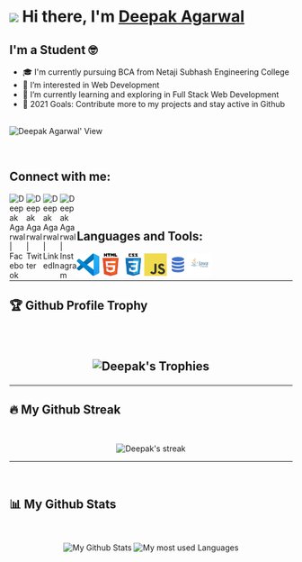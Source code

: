 # <img src="https://github.com/TheDudeThatCode/TheDudeThatCode/blob/master/Assets/Hi.gif" width="40px"> Hi there, I'm [Deepak Agarwal]

## I'm a Student 🤓

- 🎓 I'm currently pursuing BCA from Netaji Subhash Engineering College
- 👀 I’m interested in Web Development
- 🌱 I’m currently learning and exploring in Full Stack Web Development
- 🥅 2021 Goals: Contribute more to my projects and stay active in Github
<br /><br />
<p align="left"> <img src="https://komarev.com/ghpvc/?username=deepaksanwaria&label=Viewrs&color=0e75b6&style=flat" alt="Deepak Agarwal' View" /> </p>
<br />

## Connect with me:

[<img align="left" alt="Deepak Agarwal | Facebook" width="30px" src="https://cdn.jsdelivr.net/npm/simple-icons@v5/icons/facebook.svg" />][facebook]
[<img align="left" alt=" Deepak Agarwal | Twitter" width="30px" src="https://cdn.jsdelivr.net/npm/simple-icons@v5/icons/twitter.svg" />][twitter]
[<img align="left" alt="Deepak Agarwal| LinkedIn" width="30px" src="https://cdn.jsdelivr.net/npm/simple-icons@v5/icons/linkedin.svg" />][linkedin]
[<img align="left" alt="Deepak Agarwal| Instagram" width="30px" src="https://cdn.jsdelivr.net/npm/simple-icons@v5/icons/instagram.svg" />][instagram]


<br />
<br />

## Languages and Tools:

<img align="left" alt="Visual Studio Code" width="40px" src="https://raw.githubusercontent.com/github/explore/80688e429a7d4ef2fca1e82350fe8e3517d3494d/topics/visual-studio-code/visual-studio-code.png" />
<img align="left" alt="HTML5" width="40px" src="https://raw.githubusercontent.com/github/explore/80688e429a7d4ef2fca1e82350fe8e3517d3494d/topics/html/html.png" />
<img align="left" alt="CSS3" width="40px" src="https://raw.githubusercontent.com/github/explore/80688e429a7d4ef2fca1e82350fe8e3517d3494d/topics/css/css.png" />
<img align="left" alt="JavaScript" width="40px" src="https://raw.githubusercontent.com/github/explore/80688e429a7d4ef2fca1e82350fe8e3517d3494d/topics/javascript/javascript.png" />
<img align="left" alt="SQL" width="40px" src="https://raw.githubusercontent.com/github/explore/80688e429a7d4ef2fca1e82350fe8e3517d3494d/topics/sql/sql.png" />
<img align="left" alt="JAVA" width="40px" src="https://raw.githubusercontent.com/github/explore/80688e429a7d4ef2fca1e82350fe8e3517d3494d/topics/java/java.png" />

<br />
<br />

---



<h2>🏆 Github Profile Trophy<h2>
<br />
<p align="center">
     <img title="My Github Trophies" alt="Deepak's Trophies" src="https://github-profile-trophy.vercel.app/?username=deepaksanwaria&title=Commit,Repositories&theme=darkhub&margin-w=15&no-frame=true"/>
     <br />
     
</p>

---

    
## 🔥 My Github Streak
<br />
<p align="center">
    <img title="My Github Streak Check" alt="Deepak's streak" src="https://github-readme-streak-stats.herokuapp.com/?user=deepaksanwaria&theme=black-ice&hide_border=true&stroke=0000&background=060A0C0"/>
    <br/>
</p>

---
<br />

 ## 📊 My Github Stats
<br/>
<p align="center">
    <img width="450px" alt="My Github Stats" src="https://github-readme-stats.vercel.app/api?username=deepaksanwaria&show_icon=true&hide_border=true&theme=react&bg_color=0D1117&include_all_commits&count_private=true" />
    <img alt="My most used Languages" src="https://github-readme-stats.vercel.app/api/top-langs/?username=deepaksanwaria&langs_count=8&count_private=true&layout=compact&theme=react&hide_border=true&bg_color=0D1117" /> 
</p>

<br/>

[Deepak Agarwal]: https://github.com/deepaksanwaria
[facebook]: https://www.facebook.com/deepaksanwaria.491
[twitter]: https://twitter.com/sanwariadeepak
[linkedin]: https://www.linkedin.com/in/deepak-agarwal-2460831a9/
[instagram]: https://www.instagram.com/deepaksanwaria/
